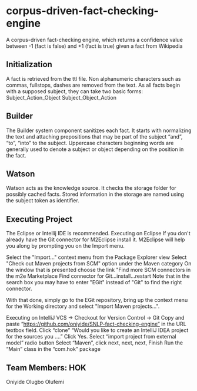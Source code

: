 # corpus-driven-fact-checking-engine
A corpus-driven fact-checking engine, which returns a confidence value between -1 (fact is false) and +1 (fact is true) given a fact from Wikipedia

## Initialization
A fact is retrieved from the ttl file. Non alphanumeric characters such as commas, fullstops, dashes are removed from the text. As all facts begin with a supposed subject, they can take two basic forms:
Subject_Action_Object
Subject_Object_Action
 


## Builder
The Builder system component sanitizes each fact. It starts with normalizing the text and attaching prepositions that may be part of the subject “and”, “to”, “into” to the subject.
Uppercase characters beginning words are generally used to denote a subject or object depending on the position in the fact. 

## Watson
Watson acts as the knowledge source. It checks the storage folder for possibly cached facts. Stored information in the storage are named using the subject token as identifier. 

## Executing Project
The Eclipse or Intellij IDE is recommended.
Executing on Eclipse
If you don't already have the Git connector for M2Eclipse install it. M2Eclipse will help you along by prompting you on the Import menu.

Select the "Import..." context menu from the Package Explorer view
Select "Check out Maven projects from SCM" option under the Maven category
On the window that is presented choose the link "Find more SCM connectors in the m2e Marketplace
Find connector for Git...install...restart
Note that in the search box you may have to enter "EGit" instead of "Git" to find the right connector.

With that done, simply go to the EGit repository, bring up the context menu for the Working directory and select "Import Maven projects...".

Executing on IntelliJ
VCS -> Checkout for Version Control -> Git
Copy and paste “https://github.com/oniyide/SNLP-fact-checking-engine” in the URL textbox field. Click “clone”
“Would you like to create an IntelliJ IDEA project for the sources you ....” Click Yes.
Select “import project from external model” radio button
Select “Maven”, click next, next, next, Finish
Run the “Main” class in the “com.hok” package

## Team Members: HOK
Oniyide Olugbo Olufemi

